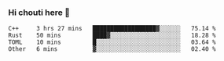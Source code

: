 ### Hi chouti here 👋


<!--START_SECTION:waka-->

```text
C++     3 hrs 27 mins   ██████████████████▓░░░░░░   75.14 %
Rust    50 mins         ████▓░░░░░░░░░░░░░░░░░░░░   18.28 %
TOML    10 mins         █░░░░░░░░░░░░░░░░░░░░░░░░   03.64 %
Other   6 mins          ▓░░░░░░░░░░░░░░░░░░░░░░░░   02.40 %
```

<!--END_SECTION:waka-->

<!--
**l0nl1f3/l0nl1f3** is a ✨ _special_ ✨ repository because its `README.md` (this file) appears on your GitHub profile.

Here are some ideas to get you started:

- 🔭 I’m currently working on ...
- 🌱 I’m currently learning ...
- 👯 I’m looking to collaborate on ...
- 🤔 I’m looking for help with ...
- 💬 Ask me about ...
- 📫 How to reach me: ...
- 😄 Pronouns: ...
- ⚡ Fun fact: ...
-->
